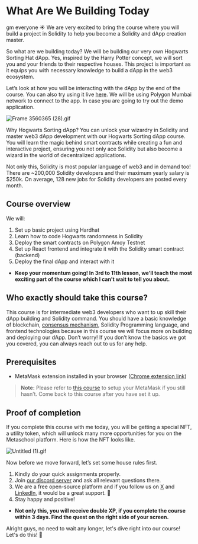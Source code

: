 # What Are We Building Today

gm everyone ☀️ We are very excited to bring the course where you will build a project in Solidity to help you become a Solidity and dApp creation master.

So what are we building today? We will be building our very own Hogwarts Sorting Hat dApp. Yes, inspired by the Harry Potter concept, we will sort you and your friends to their respective houses. This project is important as it equips you with necessary knowledge to build a dApp in the web3 ecosystem.


Let’s look at how you will be interacting with the dApp by the end of the course. You can also try using it live [here](https://hogwarts-app.vercel.app/). We will be using Polygon Mumbai network to connect to the app. In case you are going to try out the demo application.

![Frame 3560365 (28).gif](<https://github.com/0xmetaschool/Learning-Projects/blob/main/assests_for_all/Build%20Hogwarts%20Sorting%20Cap%20dApp%20on%20the%20Polygon%20Mumbai/What%20Are%20We%20Building%20Today/Frame_3560365_(28).gif?raw=true>)

Why Hogwarts Sorting dApp? You can unlock your wizardry in Solidity and master web3 dApp development with our Hogwarts Sorting dApp course. You will learn the magic behind smart contracts while creating a fun and interactive project, ensuring you not only ace Solidity but also become a wizard in the world of decentralized applications.

Not only this, Solidity is most popular language of web3 and in demand too! There are ~200,000 Solidity developers and their maximum yearly salary is $250k. On average, 128 new jobs for Solidity developers are posted every month.

## Course overview

We will:

1. Set up basic project using Hardhat
2. Learn how to code Hogwarts randomness in Solidity
3. Deploy the smart contracts on Polygon Amoy Testnet
4. Set up React frontend and integrate it with the Solidity smart contract (backend)
5. Deploy the final dApp and interact with it

- **Keep your momentum going! In 3rd to 11th lesson, we’ll teach the most exciting part of the course which I can’t wait to tell you about.**

## Who exactly should take this course?

This course is for intermediate web3 developers who want to up skill their dApp building and Solidity command. You should have a basic knowledge of blockchain, [consensus mechanism](https://metaschool.so/articles/consensus-mechanism-meaning/), Solidity Programming language, and frontend technologies because in this course we will focus more on building and deploying our dApp. Don’t worry! If you don’t know the basics we got you covered, you can always reach out to us for any help.

## Prerequisites

- MetaMask extension installed in your browser ([Chrome extension link](https://chrome.google.com/webstore/detail/metamask/nkbihfbeogaeaoehlefnkodbefgpgknn))

> **Note:** Please refer to [this course](https://metaschool.so/courses/understand-and-setup-metamask-account) to setup your MetaMask if you still hasn’t. Come back to this course after you have set it up.

## Proof of completion

If you complete this course with me today, you will be getting a special NFT, a utility token, which will unlock many more opportunities for you on the Metaschool platform. Here is how the NFT looks like.

![Untitled (1).gif](https://github.com/0xmetaschool/Learning-Projects/blob/main/assests_for_all/course%20NFT.gif?raw=true)


Now before we move forward, let’s set some house rules first.
1. Kindly do your quick assignments properly.
2. Join [our discord server](https://discord.gg/vbVMUwXWgc) and ask all relevant questions there.
3. We are a free open-source platform and if you follow us on [X](https://bit.ly/hogwarts-dapp-twitter) and [LinkedIn](https://bit.ly/hogwarts-dapp-linkedin), it would be a great support.  🫣
4. Stay happy and positive!


- **Not only this, you will receive double XP, if you complete the course within 3 days. Find the quest on the right side of your screen.**

Alright guys, no need to wait any longer, let's dive right into our course! Let's do this! 🙌
